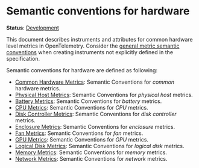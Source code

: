 <!--- Hugo front matter used to generate the website version of this page:
linkTitle: Hardware
--->

# Semantic conventions for hardware

**Status**: [Development][DocumentStatus]

This document describes instruments and attributes for common hardware level
metrics in OpenTelemetry. Consider the [general metric semantic conventions](/docs/general/metrics.md#general-guidelines)
when creating instruments not explicitly defined in the specification.

Semantic conventions for hardware are defined as following:

* [Common Hardware Metrics](common.md): Semantic Conventions for *common* hardware metrics.
* [Physical Host Metrics](host.md): Semantic Conventions for *physical host* metrics.
* [Battery Metrics](battery.md): Semantic Conventions for *battery* metrics.
* [CPU Metrics](cpu.md): Semantic Conventions for *CPU* metrics.
* [Disk Controller Metrics](disk-controller.md): Semantic Conventions for *disk controller* metrics.
* [Enclosure Metrics](enclosure.md): Semantic Conventions for *enclosure* metrics.
* [Fan Metrics](fan.md): Semantic Conventions for *fan* metrics.
* [GPU Metrics](gpu.md): Semantic Conventions for *GPU* metrics.
* [Logical Disk Metrics](logical-disk.md): Semantic Conventions for *logical disk* metrics.
* [Memory Metrics](memory.md): Semantic Conventions for *memory* metrics.
* [Network Metrics](network.md): Semantic Conventions for *network* metrics.

[DocumentStatus]: https://opentelemetry.io/docs/specs/otel/document-status
